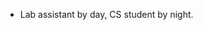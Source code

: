 - Lab assistant by day, CS student by night.

<!---
tptam/tptam is a ✨ special ✨ repository because its `README.md` (this file) appears on your GitHub profile.
You can click the Preview link to take a look at your changes.
--->
